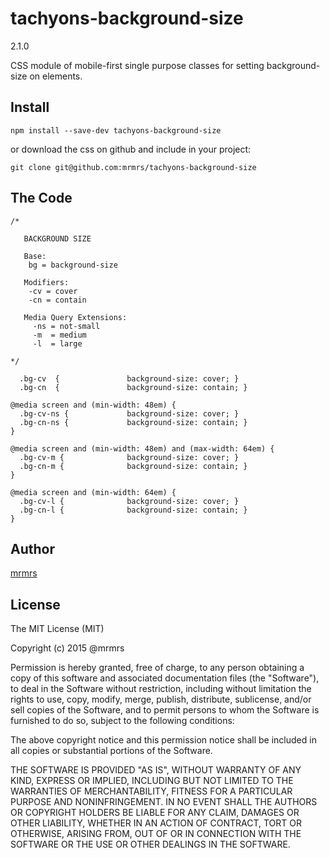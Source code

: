 # tachyons-background-size
2.1.0

CSS module of mobile-first single purpose classes for setting background-size on elements.

## Install
```
npm install --save-dev tachyons-background-size
```

or download the css on github and include in your project:

```
git clone git@github.com:mrmrs/tachyons-background-size
```

## The Code
```
/*

   BACKGROUND SIZE

   Base:
    bg = background-size

   Modifiers:
    -cv = cover
    -cn = contain

   Media Query Extensions:
     -ns = not-small
     -m  = medium
     -l  = large

*/

  .bg-cv  {               background-size: cover; }
  .bg-cn  {               background-size: contain; }

@media screen and (min-width: 48em) {
  .bg-cv-ns {             background-size: cover; }
  .bg-cn-ns {             background-size: contain; }
}

@media screen and (min-width: 48em) and (max-width: 64em) {
  .bg-cv-m {              background-size: cover; }
  .bg-cn-m {              background-size: contain; }
}

@media screen and (min-width: 64em) {
  .bg-cv-l {              background-size: cover; }
  .bg-cn-l {              background-size: contain; }
}

```

## Author

[mrmrs](http://mrmrs.io)

## License

The MIT License (MIT)

Copyright (c) 2015 @mrmrs

Permission is hereby granted, free of charge, to any person obtaining a copy
of this software and associated documentation files (the "Software"), to deal
in the Software without restriction, including without limitation the rights
to use, copy, modify, merge, publish, distribute, sublicense, and/or sell
copies of the Software, and to permit persons to whom the Software is
furnished to do so, subject to the following conditions:

The above copyright notice and this permission notice shall be included in
all copies or substantial portions of the Software.

THE SOFTWARE IS PROVIDED "AS IS", WITHOUT WARRANTY OF ANY KIND, EXPRESS OR
IMPLIED, INCLUDING BUT NOT LIMITED TO THE WARRANTIES OF MERCHANTABILITY,
FITNESS FOR A PARTICULAR PURPOSE AND NONINFRINGEMENT. IN NO EVENT SHALL THE
AUTHORS OR COPYRIGHT HOLDERS BE LIABLE FOR ANY CLAIM, DAMAGES OR OTHER
LIABILITY, WHETHER IN AN ACTION OF CONTRACT, TORT OR OTHERWISE, ARISING FROM,
OUT OF OR IN CONNECTION WITH THE SOFTWARE OR THE USE OR OTHER DEALINGS IN
THE SOFTWARE.

